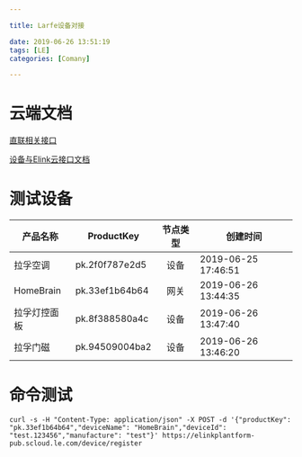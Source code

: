 ```yaml
---

title: Larfe设备对接

date: 2019-06-26 13:51:19
tags: [LE]
categories: [Comany]

---
```


# 云端文档

[直联相关接口](http://wiki.letv.cn/pages/viewpage.action?pageId=80580503)

[设备与Elink云接口文档](http://wiki.letv.cn/pages/viewpage.action?pageId=79233222)


# 测试设备

产品名称|ProductKey|节点类型|创建时间
--------|----------|:--------:|--------
拉孚空调    |pk.2f0f787e2d5|  设备  |2019-06-25 17:46:51
HomeBrain   |pk.33ef1b64b64|  网关  |2019-06-26 13:44:35
拉孚灯控面板|pk.8f388580a4c|  设备  |2019-06-26 13:47:40
拉孚门磁    |pk.94509004ba2|  设备  |2019-06-26 13:46:20


# 命令测试

```shell
curl -s -H "Content-Type: application/json" -X POST -d '{"productKey": "pk.33ef1b64b64","deviceName": "HomeBrain","deviceId": "test.123456","manufacture": "test"}' https://elinkplantform-pub.scloud.le.com/device/register
```
